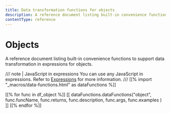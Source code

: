 ```yaml
---
title: Data transformation functions for objects
description: A reference document listing built-in convenience functions to support data transformation in expressions for objects.
contentType: reference
---
```


# Objects

A reference document listing built-in convenience functions to support data transformation in expressions for objects.

/// note | JavaScript in expressions
You can use any JavaScript in expressions. Refer to [Expressions](/code/expressions/index.md) for more information.
///
[[% import "_macros/data-functions.html" as dataFunctions %]]

[[% for func in df_object %]]
[[ dataFunctions.dataFunctions("object", func.funcName, func.returns, func.description, func.args, func.examples ) ]]
[[% endfor %]]
